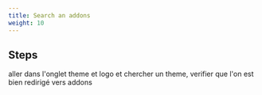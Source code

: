 ```yaml
---
title: Search an addons
weight: 10
---
```

## Steps

aller dans l'onglet theme et logo et chercher un theme, verifier que l'on est bien redirigé vers addons

